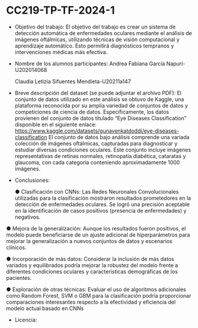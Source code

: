 # CC219-TP-TF-2024-1

- Objetivo del trabajo: El objetivo del trabajo es crear un sistema de detección automática de enfermedades oculares mediante el análisis de imágenes oftálmicas, utilizando técnicas de visión computacional y aprendizaje automático. Esto permitirá diagnósticos tempranos y intervenciones médicas más efectiva.

- Nombre de los alumnos participantes:
  Andrea Fabiana García Napurí-U202014068
  
  Claudia Letizia Sifuentes Mendieta-U20211a147
  
- Breve descripción del dataset (se puede adjuntar el archivo PDF):
  El conjunto de datos utilizado en este análisis se obtuvo de Kaggle, una plataforma reconocida por su amplia variedad de conjuntos de datos y competiciones de ciencia de datos. Específicamente, los datos provienen del conjunto de datos titulado “Eye Diseases Classification” disponible en el siguiente enlace: https://www.kaggle.com/datasets/gunavenkatdoddi/eye-diseases-classification 
  El conjunto de datos bajo análisis comprende una variada colección de imágenes oftálmicas, capturadas para diagnosticar y estudiar diversas condiciones oculares. Este conjunto incluye imágenes representativas de retinas normales, retinopatía diabética, cataratas y glaucoma, con cada categoría conteniendo aproximadamente 1000 imágenes.

- Conclusiones:

  ●	Clasificación con CNNs: Las Redes Neuronales Convolucionales utilizadas para la clasificación mostraron resultados prometedores en la detección de enfermedades oculares. Se logró una precisión aceptable en la identificación de casos positivos (presencia de enfermedades) y negativos.
  
  
●	Mejora de la generalización: Aunque los resultados fueron positivos, el modelo puede beneficiarse de un ajuste adicional de hiperparámetros para mejorar la generalización a nuevos conjuntos de datos y escenarios clínicos.

●	Incorporación de más datos: Considerar la inclusión de más datos variados y equilibrados podría mejorar la robustez del modelo frente a diferentes condiciones oculares y características demográficas de los pacientes.

●	Exploración de otras técnicas: Evaluar el uso de algoritmos adicionales como Random Forest, SVM o GBM para la clasificación podría proporcionar comparaciones interesantes respecto a la efectividad y eficiencia del modelo actual basado en CNNs

  
- Licencia:
